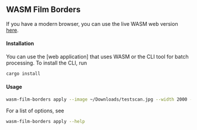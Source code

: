## WASM Film Borders

If you have a modern browser, you can use the live WASM web version [here]().

#### Installation
You can use the [web application] that uses WASM or the CLI tool for batch processing.
To install the CLI, run
```bash
cargo install
```

#### Usage
```bash
wasm-film-borders apply --image ~/Downloads/testscan.jpg --width 2000 --height 1500 --border 10 --rotate 90
```

For a list of options, see
```bash
wasm-film-borders apply --help
```
